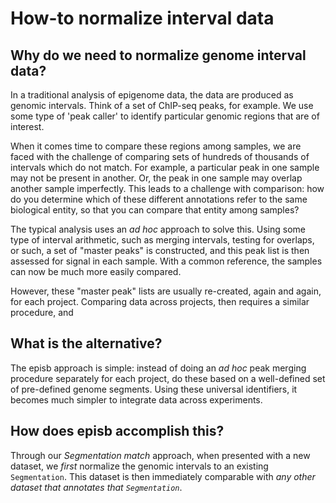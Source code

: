 # How-to normalize interval data


## Why do we need to normalize genome interval data?

In a traditional analysis of epigenome data, the data are produced as genomic intervals. Think of a set of ChIP-seq peaks, for example. We use some type of 'peak caller' to identify particular genomic regions that are of interest.

When it comes time to compare these regions among samples, we are faced with the challenge of comparing sets of hundreds of thousands of intervals which do not match. For example, a particular peak in one sample may not be present in another. Or, the peak in one sample may overlap another sample imperfectly. This leads to a challenge with comparison: how do you determine which of these different annotations refer to the same biological entity, so that you can compare that entity among samples? 

The typical analysis uses an *ad hoc* approach to solve this. Using some type of interval arithmetic, such as merging intervals, testing for overlaps, or such, a set of "master peaks" is constructed, and this peak list is then assessed for signal in each sample. With a common reference, the samples can now be much more easily compared.

However, these "master peak" lists are usually re-created, again and again, for each project. Comparing data across projects, then requires a similar procedure, and 

## What is the alternative?

The episb approach is simple: instead of doing an *ad hoc* peak merging procedure separately for each project, do these based on a well-defined set of pre-defined genome segments. Using these universal identifiers, it becomes much simpler to integrate data across experiments.

## How does episb accomplish this?

Through our *Segmentation match* approach, when presented with a new dataset, we *first* normalize the genomic intervals to an existing `Segmentation`. This dataset is then immediately comparable with *any other dataset that annotates that `Segmentation`*.


